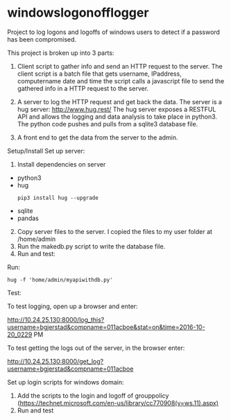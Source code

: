 # windowslogonofflogger
Project to log logons and logoffs of windows users to detect if a password has been compromised. 

This project is broken up into 3 parts:

1. Client script to gather info and send an HTTP request to the server.
The client script is a batch file that gets username, IPaddress, computername date and time 
the script calls a javascript file to send the gathered info in a HTTP request to the server. 

2. A server to log the HTTP request and get back the data.
The server is a hug server: http://www.hug.rest/ 
The hug server exposes a RESTFUL API and allows the logging and data analysis to take place in python3. 
The python code pushes and pulls from a sqlite3 database file. 

3. A front end to get the data from the server to the admin. 

Setup/Install
Set up server:

1. Install dependencies on server
  * python3
  * hug
    ```
    pip3 install hug --upgrade

    ```
  * sqlite
  * pandas
2. Copy server files to the server.
  I copied the files to my user folder at /home/admin
3. Run the makedb.py script to write the database file.
4. Run and test:

  Run:
  ```
  hug -f 'home/admin/myapiwithdb.py'
  
  ```
  Test:
  
  To test logging, open up a browser and enter:
  
  http://10.24.25.130:8000/log_this?username=bgjerstad&compname=011acboe&stat=on&time=2016-10-20_0229 PM
  
  To test getting the logs out of the server, in the browser enter:
  
  http://10.24.25.130:8000/get_log?username=bgjerstad&compname=011acboe
  
 
Set up login scripts for windows domain:

1. Add the scripts to the login and logoff of grouppolicy
 (https://technet.microsoft.com/en-us/library/cc770908(v=ws.11).aspx)
2. Run and test
